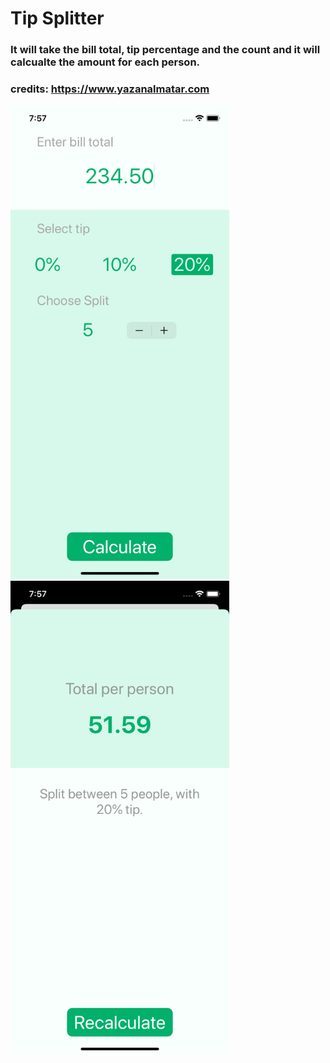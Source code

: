 # Tip Splitter

### It will take the bill total, tip percentage and the count and it will calcualte the amount for each person.

### credits: https://www.yazanalmatar.com

<img src = "ScreenShot1.png" width="350">
<img src = "ScreenShot2.png" width="350">
